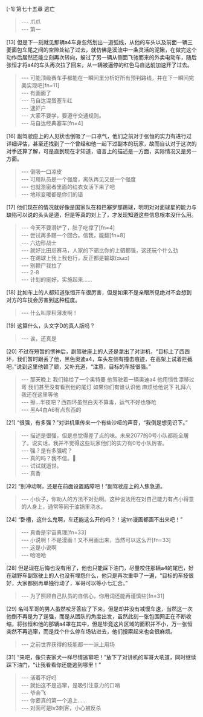 
[-1] 第七十五章 逃亡
>--- 爪爪<br>
>--- 第一<br>

[13] 但是下一刻就见那辆a4车身忽然划出一道弧线，从他的车头以及前面一辆三菱面包车尾之间的空隙处钻了过去，就仿佛是溪流中一条灵活的泥鳅，在做完这个动作后居然还能立刻再次转向，躲过了另一辆从侧面飞驰而来的外卖电动车，随后张恒才将a4的车头再次拉了回来，从一辆被逼停的红色马自达前加速开了过去。
>--- 可能顶级赛车手都能在一瞬间里分析好所有预判路线，并在下一瞬间完美实现吧[fn=11]<br>
>--- 有画面了<br>
>--- 马自达混蛋塞车红<br>
>--- 逮虾户<br>
>--- 大家不要学，要遵守交通规则。<br>
>--- 马自达经典塞车[fn=4]<br>

[16] 副驾驶座上的人见状也倒吸了一口凉气，他们之前对于张恒的实力有进行过详细评估，甚至还找到了一个曾经和他一起下过副本的玩家，故而自认对于这次的对手还算了解，可是直到现在才知道，语言上的描述是一方面，实际情况又是另一方面。
>--- 倒吸一口凉皮<br>
>--- 可用队员是一个强度，离队再见又是一个强度<br>
>--- 也就泄密者里面的红衣女活下来了吧<br>
>--- 地球变暖都是你们的错<br>

[17] 他们现在的情况就好像是国家队在和巴塞罗那踢球，明明对对面球星的能力与缺陷可以说的头头是道，但是等真的对上了，才发现知道这些信息根本没什么用。
>--- 今天不要滑铲了，肚子吃撑了[fn=4]<br>
>--- 尝试再多踢一个回合。信我，能翻[fn=8]<br>
>--- 六边形战士<br>
>--- 就好比田忌赛马，人家的下驷比你的上驷都强，这还玩个什么劲<br>
>--- 在踢球上我上我也行，反正都是输球(ಡωಡ)<br>
>--- 别鞭尸我拉了<br>
>--- 2-8<br>
>--- 计划的挺好，实施起来……<br>

[18] 比如车上的人都知道张恒开车很厉害，但是如果不是亲眼所见绝对不会想到对方的车技会厉害到这种程度。
>--- 什么叫厚积薄发啊！<br>

[19] 这算什么，头文字D的真人版吗？
>--- 诶，还真是<br>

[20] 不过在短暂的愣神后，副驾驶座上的人还是拿出了对讲机，“目标上了西四环，我们暂时跟丢了他，黑色奥迪a4，车头左侧有撞击痕迹，在高架上试着拦截吧，”说到这里他顿了顿，又补充道，“注意，目标的车技很强。”
>--- 那天晚上 我们输给了一个奥特曼 他驾驶着一辆奥迪a4 他用惯性漂移过弯 我们甚至没有看到他的尾灯 如果你们有谁认识他 麻烦给他说下 礼拜六 我还在这里等他<br>
>--- 擦…半夜吧？西四环虽然白天不算毒，运气不好也够呛<br>
>--- 黑A4白A6有点东西的<br>

[21] “很强，有多强？”对讲机里传来一个有些沙哑的声音，“我倒是想见识下。”
>--- 描述是很强，但是总觉得差了点的味。未来2077的0号小队都能全屠了。说实话，我并不觉得这些玩家他们的实力有0号小队厉害。<br>
>--- 强？是有多强呢？<br>
>--- 真的吗？我不信。🐶<br>
>--- 试试就逝世。<br>
>--- 真香<br>

[22] “别冲动啊，还是在前面设置路障吧！”副驾驶座上的人焦急道。
>--- 小伙子，你劝人的方法不对劲啊。这种说法用在对自己能力有点小得意的人身上，通常等同于油锅里浇水。<br>

[24] “卧槽，这什么鬼啊，车还能这么开的吗？！这tm漫画都画不出来吧！”
>--- 真香是宇宙真理[fn=33]<br>
>--- 小说啊！不是漫画！又不用画出来，当然可以这么开[fn=33]<br>
>--- 这是小说啊<br>
>--- 哈哈哈<br>

[28] 但是现在后悔也没有用了，他也只能踩下油门，尽量咬住那辆a4的尾巴，好在越野车副驾驶上的人也没有埋怨什么，他只是再次重申了一遍，“目标的车技很好，大家都别再单独行动了，军哥可以等小七汇合。”
>--- 为了照顾自己队员的自信心，你用词还能再谨慎些[fn=31]<br>

[29] 名叫军哥的男人虽然咬牙答应了下来，但是却并没有减慢车速，当然这一次他倒不再是为了逞强，而是从团队的角度出发，虽然此刻一张包围网正在不断收缩，将张恒和他的那辆a4罩在其中，但是毕竟这片区域的面积并不小，万一张恒突然不再逃窜，而是找个什么停车场钻进去，他们搜索起来也会很麻烦。
>--- 之前世界获得的技能都一一派上用场<br>

[31] “来吧，像只丧家犬一样尽情逃窜吧！”放下了对讲机的军哥大吼道，同时继续踩下油门，“让我看看你还能逃到哪里！”
>--- 活着不好吗<br>
>--- 就怕这不是逃窜，是吸引注意力的口哨<br>
>--- 爷会飞<br>
>--- 你要真的第一个追上……<br>
>--- 对面可是lv3刺客，小心被反杀<br>
